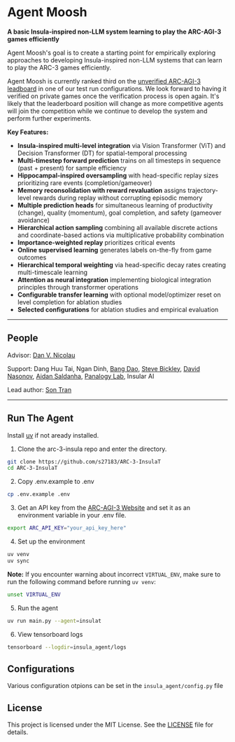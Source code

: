 # Agent Moosh

**A basic Insula-inspired non-LLM system learning to play the ARC-AGI-3 games efficiently**

Agent Moosh's goal is to create a starting point for empirically exploring approaches to developing Insula-inspired non-LLM systems that can learn to play the ARC-3 games efficiently.

Agent Moosh is currently ranked third on the [unverified ARC-AGI-3 leadboard](https://three.arcprize.org/leaderboard) in one of our test run configurations. We look forward to having it verified on private games once the verification process is open again. It's likely that the leaderboard position will change as more competitive agents will join the competition while we continue to develop the system and perform further experiments. 

**Key Features:**

  - **Insula-inspired multi-level integration** via Vision Transformer (ViT) and Decision Transformer (DT) for spatial-temporal processing
  - **Multi-timestep forward prediction** trains on all timesteps in sequence (past + present) for sample efficiency
  - **Hippocampal-inspired oversampling** with head-specific replay sizes prioritizing rare events (completion/gameover)
  - **Memory reconsolidation with reward revaluation** assigns trajectory-level rewards during replay without corrupting episodic memory
  - **Multiple prediction heads** for simultaneous learning of productivity (change), quality (momentum), goal completion, and safety (gameover avoidance)
  - **Hierarchical action sampling** combining all available discrete actions and coordinate-based actions via multiplicative probability combination
  - **Importance-weighted replay** prioritizes critical events
  - **Online supervised learning** generates labels on-the-fly from game outcomes
  - **Hierarchical temporal weighting** via head-specific decay rates creating multi-timescale learning
  - **Attention as neural integration** implementing biological integration principles through transformer operations
  - **Configurable transfer learning** with optional model/optimizer reset on level completion for ablation studies
  - **Selected configurations** for ablation studies and empirical evaluation

---

## People

Advisor: <a href="https://www.linkedin.com/in/dan-nicolau-384661219?utm_source=share&utm_campaign=share_via&utm_content=profile&utm_medium=ios_app" target="_blank">Dan V. Nicolau</a>

Support: Dang Huu Tai, Ngan Dinh, <a href="https://www.linkedin.com/in/daotranbang?utm_source=share&utm_campaign=share_via&utm_content=profile&utm_medium=android_app" target="_blank">Bang Dao</a>, <a href="https://www.linkedin.com/in/steve-bickley/" target="_blank">Steve Bickley</a>, <a href="https://www.linkedin.com/in/david-nasonov-323767250?utm_source=share&utm_campaign=share_via&utm_content=profile&utm_medium=ios_app" target="_blank">David Nasonov</a>, <a href="https://www.linkedin.com/in/aidandsaldanha?utm_source=share&utm_campaign=share_via&utm_content=profile&utm_medium=ios_app" target="_blank">Aidan Saldanha</a>, <a href="https://panalogy-lab.com" target="_blank">Panalogy Lab</a>, Insular AI

Lead author: <a href="https://github.com/s27183" target="_blank">Son Tran</a>

---

## Run The Agent

Install [uv](https://docs.astral.sh/uv/getting-started/installation/) if not aready installed.

1. Clone the arc-3-insula repo and enter the directory.

```bash
git clone https://github.com/s27183/ARC-3-InsulaT
cd ARC-3-InsulaT
```

2. Copy .env.example to .env

```bash
cp .env.example .env
```

3. Get an API key from the [ARC-AGI-3 Website](https://three.arcprize.org/) and set it as an environment variable in your .env file.

```bash
export ARC_API_KEY="your_api_key_here"
```

4. Set up the environment

```bash
uv venv
uv sync
```
**Note:** If you encounter warning about incorrect `VIRTUAL_ENV`, make sure to run the following command before running `uv venv`:

```bash
unset VIRTUAL_ENV
```
5. Run the agent

```bash
uv run main.py --agent=insulat
```

6. View tensorboard logs

```bash
tensorboard --logdir=insula_agent/logs
```
## Configurations

Various configuration otpions can be set in the `insula_agent/config.py` file

## License

This project is licensed under the MIT License. See the [LICENSE](LICENSE) file for details.
